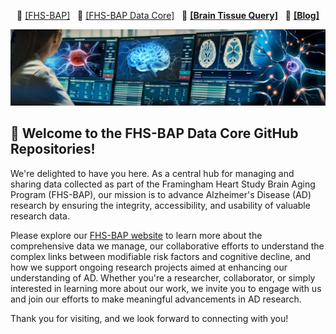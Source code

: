 <p align="center">
    📘 <a class="active" href="https://www.bumc.bu.edu/fhs-bap/"><b></b>[FHS-BAP]</a> &nbsp;
    📙 <a class="active" href="https://fhs-bap.github.io/"><b></b>[FHS-BAP Data Core]</a> &nbsp;
    🔗 <a href="https://fhs.sail.codes"><b>[Brain Tissue Query]</b></a> &nbsp;
    📣 <a href="https://fhs-bap.github.io/blog/"><b>[Blog]</b></a>
</p>

![banner](/img/banner_03.jpg "Logo")


##  🎉 Welcome to the FHS-BAP Data Core GitHub Repositories!

We're delighted to have you here. As a central hub for managing and sharing data collected as part of the Framingham Heart Study Brain Aging Program (FHS-BAP), our mission is to advance Alzheimer's Disease (AD) research by ensuring the integrity, accessibility, and usability of valuable research data.

Please explore our [FHS-BAP website](https://fhs-bap.github.io/) to learn more about the comprehensive data we manage, our collaborative efforts to understand the complex links between modifiable risk factors and cognitive decline, and how we support ongoing research projects aimed at enhancing our understanding of AD. Whether you're a researcher, collaborator, or simply interested in learning more about our work, we invite you to engage with us and join our efforts to make meaningful advancements in AD research.

Thank you for visiting, and we look forward to connecting with you!
